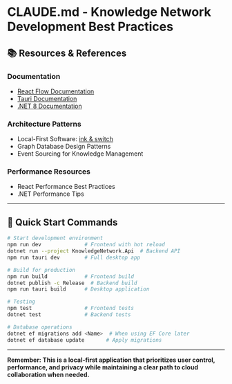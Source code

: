 # CLAUDE.md - Knowledge Network Development Best Practices

## 📚 Resources & References

### Documentation
- [React Flow Documentation](https://reactflow.dev/docs)
- [Tauri Documentation](https://tauri.app/v1/guides/)
- [.NET 8 Documentation](https://docs.microsoft.com/en-us/dotnet/)

### Architecture Patterns
- Local-First Software: [ink & switch](https://www.inkandswitch.com/local-first/)
- Graph Database Design Patterns
- Event Sourcing for Knowledge Management

### Performance Resources
- React Performance Best Practices
- .NET Performance Tips

---

## 🚀 Quick Start Commands

```bash
# Start development environment
npm run dev              # Frontend with hot reload
dotnet run --project KnowledgeNetwork.Api  # Backend API
npm run tauri dev        # Full desktop app

# Build for production
npm run build            # Frontend build
dotnet publish -c Release  # Backend build
npm run tauri build      # Desktop application

# Testing
npm test                 # Frontend tests
dotnet test              # Backend tests

# Database operations
dotnet ef migrations add <Name>  # When using EF Core later
dotnet ef database update       # Apply migrations
```

---

**Remember: This is a local-first application that prioritizes user control, performance, and privacy while maintaining a clear path to cloud collaboration when needed.**
